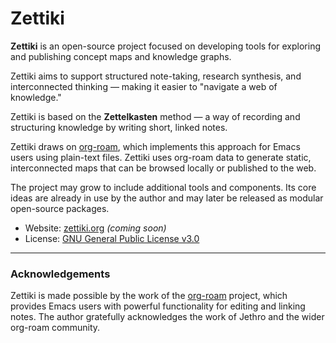 # Zettiki

**Zettiki** is an open-source project focused on developing tools for exploring and publishing concept maps and knowledge graphs.

Zettiki aims to support structured note-taking, research synthesis, and interconnected thinking — making it easier to "navigate a web of knowledge."

Zettiki is based on the **Zettelkasten** method — a way of recording and structuring knowledge by writing short, linked notes.

Zettiki draws on [org-roam](https://www.orgroam.com/), which implements this approach for Emacs users using plain-text files. Zettiki uses org-roam data to generate static, interconnected maps that can be browsed locally or published to the web.

The project may grow to include additional tools and components. Its core ideas are already in use by the author and may later be released as modular open-source packages.

- Website: [zettiki.org](https://zettiki.org) *(coming soon)*
- License: [GNU General Public License v3.0](https://www.gnu.org/licenses/gpl-3.0.html)

---

### Acknowledgements

Zettiki is made possible by the work of the [org-roam](https://www.orgroam.com/) project, which provides Emacs users with powerful functionality for editing and linking notes. The author gratefully acknowledges the work of Jethro and the wider org-roam community.
